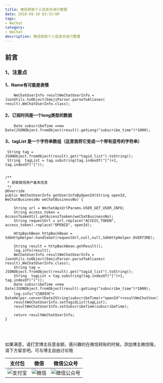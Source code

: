 ```yaml
---
title: 微信获取个人信息并进行整理
date: 2018-09-10 03:33:00
tags: 
- WeChat
category: 
- WeChat
description: 微信获取个人信息并进行整理
---
```

<!-- image url 
https://raw.githubusercontent.com/HealerJean123/HealerJean123.github.io/master/blogImages
　　首行缩进
<font color="red">  </font>
-->

## 前言


### 1、注意点
#### 1、Name有可能是表情

```
    WeChatUserInfo resultWeChatUserInfo = JsonUtils.toObject(EmojiParser.parseToAliases( result),WeChatUserInfo.class);

```
#### 2、订阅时间是一个long类型的数据

```
    Date subscribeTime =new Date(JSONObject.fromObject(result).getLong("subscribe_time")*1000);

```
#### 3、tagList 是一个字符串数组（这里我将它变成一个带有逗号的字符串）


```
 String tag = JSONObject.fromObject(result).get("tagid_list").toString();
 String  tagList = tag.substring(tag.indexOf("[")+1, tag.indexOf("]"));
 
```


```
/**
 * 获取微信用户基本信息
 */
@Override
public WeChatUserInfo getUserInfoByOpenId(String openId, WeChatBusinessNo weChatBusinessNo) {

    String url = WechatApiUrlParams.USER_GET_USER_INFO;
    String access_token = AccessToakeUtil.getAccessToaken(weChatBusinessNo);
    String requestUrl = url.replace("ACCESS_TOKEN", access_token).replace("OPENID", openId);

    HttpBackBean httpBackBean = SdkHttpHelper.handleGet(requestUrl,null,null,SdkHttpHelper.OVERTIME);

    String result = httpBackBean.getResult();
    log.info(result);
    WeChatUserInfo resultWeChatUserInfo = JsonUtils.toObject(EmojiParser.parseToAliases( result),WeChatUserInfo.class);
    String tag = JSONObject.fromObject(result).get("tagid_list").toString();
    String  tagList = tag.substring(tag.indexOf("[")+1, tag.indexOf("]"));
    Date subscribeTime =new Date(JSONObject.fromObject(result).getLong("subscribe_time")*1000);
    log.info("订阅时间"+ DateHelper.convertDate2String(subscribeTime)+"openId"+resultWeChatUserInfo.getOpenId());
    resultWeChatUserInfo.setTagidList(tagList);
    resultWeChatUserInfo.setSubscribeTime(subscribeTime);

    return resultWeChatUserInfo;
}

```








<br/><br/><br/>
如果满意，请打赏博主任意金额，感兴趣的在微信转账的时候，添加博主微信哦， 请下方留言吧。可与博主自由讨论哦

|支付包 | 微信|微信公众号|
|:-------:|:-------:|:------:|
|![支付宝](https://raw.githubusercontent.com/HealerJean123/HealerJean123.github.io/master/assets/img/tctip/alpay.jpg) | ![微信](https://raw.githubusercontent.com/HealerJean123/HealerJean123.github.io/master/assets/img/tctip/weixin.jpg)|![微信公众号](https://raw.githubusercontent.com/HealerJean123/HealerJean123.github.io/master/assets/img/my/qrcode_for_gh_a23c07a2da9e_258.jpg)|




<!-- Gitalk 评论 start  -->

<link rel="stylesheet" href="https://unpkg.com/gitalk/dist/gitalk.css">
<script src="https://unpkg.com/gitalk@latest/dist/gitalk.min.js"></script> 
<div id="gitalk-container"></div>    
 <script type="text/javascript">
    var gitalk = new Gitalk({
		clientID: `1d164cd85549874d0e3a`,
		clientSecret: `527c3d223d1e6608953e835b547061037d140355`,
		repo: `HealerJean123.github.io`,
		owner: 'HealerJean123',
		admin: ['HealerJean123'],
		id: 'CX82PnkGwxu51TUj',
    });
    gitalk.render('gitalk-container');
</script> 

<!-- Gitalk end -->

